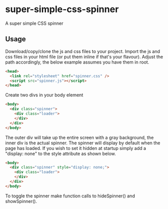 # super-simple-css-spinner
A super simple CSS spinner

## Usage
Download/copy/clone the js and css files to your project.
Import the js and css files in your html file (or put them inline if that's your flavour).
Adjust the path accordingly, the below example assumes you have them in root.
```html
<head>
  <link rel="stylesheet" href="spinner.css" />
  <script src="spinner.js"></script>
</head>
```

Create two divs in your body element
```html
<body>
  <div class="spinner">
    <div class="loader">
    </div>
  </div>
</body>
```

The outer div will take up the entire screen with a gray background, the inner div is the actual spinner.
The spinner will display by default when the page has loaded.
If you wish to set it hidden at startup simply add a "display: none" to the style attribute as shown below.

```html
<body>
  <div class="spinner" style="display: none;">
    <div class="loader">
    </div>
  </div>
</body>
```

To toggle the spinner make function calls to hideSpinner() and showSpinner().
